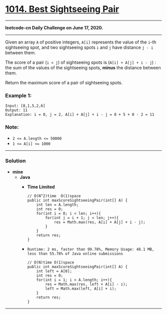 # [1014. Best Sightseeing Pair](https://leetcode.com/problems/best-sightseeing-pair/)

---

**leetcode-cn Daily Challenge on June 17, 2020.**

---

Given an array `A` of positive integers, `A[i]` represents the value of the `i`-th sightseeing spot, and two sightseeing spots `i` and `j` have distance `j - i` between them.

The score of a pair (`i < j`) of sightseeing spots is (`A[i] + A[j] + i - j`) : the sum of the values of the sightseeing spots, **minus** the distance between them.

Return the maximum score of a pair of sightseeing spots.

 

### Example 1:
```
Input: [8,1,5,2,6]
Output: 11
Explanation: i = 0, j = 2, A[i] + A[j] + i - j = 8 + 5 + 0 - 2 = 11
``` 

### Note:
* `2 <= A.length <= 50000`
* `1 <= A[i] <= 1000`

---

### Solution
* **mine**
  * **Java**
    * **Time Limited**
      ```
      // O(N^2)time  O(1)space
      public int maxScoreSightseeingPair(int[] A) {
          int len = A.length;
          int res = 0;
          for(int i = 0; i < len; i++){
              for(int j = i + 1; j < len; j++){
                  res = Math.max(res, A[i] + A[j] + i - j);
              }
          }
          return res;
      }
      ```
      
    * `Runtime: 2 ms, faster than 99.78%, Memory Usage: 48.1 MB, less than 55.78% of Java online submissions`
      ```
      // O(N)time O(1)space
      public int maxScoreSightseeingPair(int[] A) {
          int left = A[0];
          int res = 0;
          for(int i = 1; i < A.length; i++){
              res = Math.max(res, left + A[i] - i);
              left = Math.max(left, A[i] + i);
          }
          return res;
      }
      ```


---

